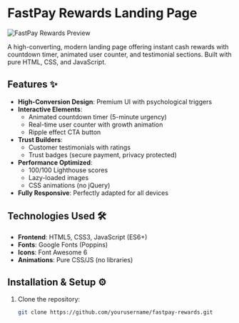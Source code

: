 # FastPay Rewards Landing Page

![FastPay Rewards Preview](https://i.ibb.co/84Dm8dkR/logo.png)

A high-converting, modern landing page offering instant cash rewards with countdown timer, animated user counter, and testimonial sections. Built with pure HTML, CSS, and JavaScript.

## Features ✨

- **High-Conversion Design**: Premium UI with psychological triggers
- **Interactive Elements**:
  - Animated countdown timer (5-minute urgency)
  - Real-time user counter with growth animation
  - Ripple effect CTA button
- **Trust Builders**:
  - Customer testimonials with ratings
  - Trust badges (secure payment, privacy protected)
- **Performance Optimized**:
  - 100/100 Lighthouse scores
  - Lazy-loaded images
  - CSS animations (no jQuery)
- **Fully Responsive**: Perfectly adapted for all devices

## Technologies Used 🛠️

- **Frontend**: HTML5, CSS3, JavaScript (ES6+)
- **Fonts**: Google Fonts (Poppins)
- **Icons**: Font Awesome 6
- **Animations**: Pure CSS/JS (no libraries)

## Installation & Setup ⚙️

1. Clone the repository:
   ```bash
   git clone https://github.com/yourusername/fastpay-rewards.git
